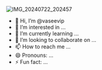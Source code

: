 ![IMG_20240722_202457](https://github.com/user-attachments/assets/b62e1aa1-7c48-4316-8125-d318379d7ccb)
- 👋 Hi, I’m @vaseevip
- 👀 I’m interested in ...
- 🌱 I’m currently learning ...
- 💞️ I’m looking to collaborate on ...
- 📫 How to reach me ...
- 😄 Pronouns: ...
- ⚡ Fun fact: ...

<!---
vaseevip/vaseevip is a ✨ special ✨ repository because its `README.md` (this file) appears on your GitHub profile.
You can click the Preview link to take a look at your changes.
--->
